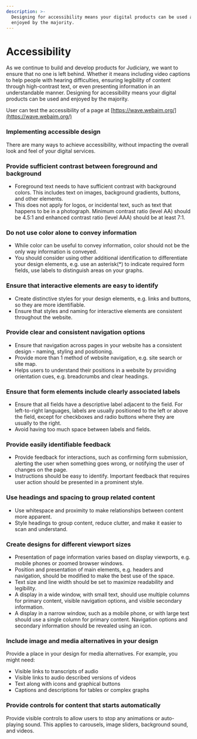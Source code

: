 ```yaml
---
description: >-
  Designing for accessibility means your digital products can be used and
  enjoyed by the majority.
---
```


# Accessibility

As we continue to build and develop products for Judiciary, we want to ensure that no one is left behind. Whether it means including video captions to help people with hearing difficulties, ensuring legibility of content through high-contrast text, or even presenting information in an understandable manner. Designing for accessibility means your digital products can be used and enjoyed by the majority.

User can test the accessibility of a page at [https://wave.webaim.org/](https://wave.webaim.org/)

### Implementing accessible design

There are many ways to achieve accessibility, without impacting the overall look and feel of your digital services.

### Provide sufficient contrast between foreground and background

* Foreground text needs to have sufficient contrast with background colors. This includes text on images, background gradients, buttons, and other elements.
* This does not apply for logos, or incidental text, such as text that happens to be in a photograph. Minimum contrast ratio \(level AA\) should be 4.5:1 and enhanced contrast ratio \(level AAA\) should be at least 7:1.

### Do not use color alone to convey information

* While color can be useful to convey information, color should not be the only way information is conveyed.
* You should consider using other additional identification to differentiate your design elements, e.g. use an asterisk\(\*\) to indicate required form fields, use labels to distinguish areas on your graphs.

### Ensure that interactive elements are easy to identify

* Create distinctive styles for your design elements, e.g. links and buttons, so they are more identifiable.
* Ensure that styles and naming for interactive elements are consistent throughout the website.

### Provide clear and consistent navigation options

* Ensure that navigation across pages in your website has a consistent design - naming, styling and positioning.
* Provide more than 1 method of website navigation, e.g. site search or site map.
* Helps users to understand their positions in a website by providing orientation cues, e.g. breadcrumbs and clear headings.

### Ensure that form elements include clearly associated labels

* Ensure that all fields have a descriptive label adjacent to the field. For left-to-right languages, labels are usually positioned to the left or above the field, except for checkboxes and radio buttons where they are usually to the right.
* Avoid having too much space between labels and fields.

### Provide easily identifiable feedback

* Provide feedback for interactions, such as confirming form submission, alerting the user when something goes wrong, or notifying the user of changes on the page.
* Instructions should be easy to identify. Important feedback that requires user action should be presented in a prominent style.

### Use headings and spacing to group related content

* Use whitespace and proximity to make relationships between content more apparent.
* Style headings to group content, reduce clutter, and make it easier to scan and understand.

### Create designs for different viewport sizes

* Presentation of page information varies based on display viewports, e.g. mobile phones or zoomed browser windows.
* Position and presentation of main elements, e.g. headers and navigation, should be modified to make the best use of the space.
* Text size and line width should be set to maximize readability and legibility.
* A display in a wide window, with small text, should use multiple columns for primary content, visible navigation options, and visible secondary information.
* A display in a narrow window, such as a mobile phone, or with large text should use a single column for primary content. Navigation options and secondary information should be revealed using an icon.

### Include image and media alternatives in your design

Provide a place in your design for media alternatives. For example, you might need:

* Visible links to transcripts of audio
* Visible links to audio described versions of videos
* Text along with icons and graphical buttons
* Captions and descriptions for tables or complex graphs

### Provide controls for content that starts automatically

Provide visible controls to allow users to stop any animations or auto-playing sound. This applies to carousels, image sliders, background sound, and videos.

